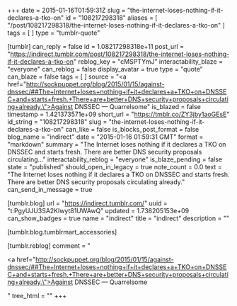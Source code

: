 +++
date = 2015-01-16T01:59:31Z
slug = "the-internet-loses-nothing-if-it-declares-a-tko-on"
id = "108217298318"
aliases = [ "/post/108217298318/the-internet-loses-nothing-if-it-declares-a-tko-on" ]
tags = [ ]
type = "tumblr-quote"

[tumblr]
can_reply = false
id = 1.08217298318e+11
post_url = "https://indirect.tumblr.com/post/108217298318/the-internet-loses-nothing-if-it-declares-a-tko-on"
reblog_key = "cMSPTYmJ"
interactability_blaze = "everyone"
can_reblog = false
display_avatar = true
type = "quote"
can_blaze = false
tags = [ ]
source = "<a href=\"http://sockpuppet.org/blog/2015/01/15/against-dnssec/##The+Internet+loses+nothing+if+it+declares+a+TKO+on+DNSSEC+and+starts+fresh.+There+are+better+DNS+security+proposals+circulating+already.\">Against DNSSEC — Quarrelsome</a>"
is_blazed = false
timestamp = 1.421373571e+09
short_url = "https://tmblr.co/ZY3jby1aoGEsE"
id_string = "108217298318"
slug = "the-internet-loses-nothing-if-it-declares-a-tko-on"
can_like = false
is_blocks_post_format = false
blog_name = "indirect"
date = "2015-01-16 01:59:31 GMT"
format = "markdown"
summary = "The Internet loses nothing if it declares a TKO on DNSSEC and starts fresh. There are better DNS security proposals circulating..."
interactability_reblog = "everyone"
is_blaze_pending = false
state = "published"
should_open_in_legacy = true
note_count = 0.0
text = "The Internet loses nothing if it declares a TKO on DNSSEC and starts fresh. There are better DNS security proposals circulating already."
can_send_in_message = true

[tumblr.blog]
url = "https://indirect.tumblr.com/"
uuid = "t:PgyUJU3SA2Klwyt81UWAwQ"
updated = 1.738205153e+09
can_show_badges = true
name = "indirect"
title = "indirect"
description = ""

[tumblr.blog.tumblrmart_accessories]

[tumblr.reblog]
comment = "<p><a href=\"http://sockpuppet.org/blog/2015/01/15/against-dnssec/##The+Internet+loses+nothing+if+it+declares+a+TKO+on+DNSSEC+and+starts+fresh.+There+are+better+DNS+security+proposals+circulating+already.\">Against DNSSEC — Quarrelsome</a></p>"
tree_html = ""
+++
